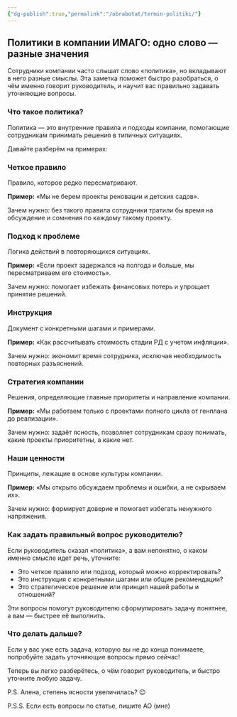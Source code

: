 ```yaml
---
{"dg-publish":true,"permalink":"/obrabotat/termin-politiki/"}
---
```


## Политики в компании ИМАГО: одно слово — разные значения

Сотрудники компании часто слышат слово «политика», но вкладывают в него разные смыслы. Эта заметка поможет быстро разобраться, о чём именно говорит руководитель, и научит вас правильно задавать уточняющие вопросы.

### Что такое политика?
Политика — это внутренние правила и подходы компании, помогающие сотрудникам принимать решения в типичных ситуациях.

Давайте разберём на примерах:

### Четкое правило
Правило, которое редко пересматривают.

**Пример:** «Мы не берем проекты реновации и детских садов».

Зачем нужно: без такого правила сотрудники тратили бы время на обсуждение и сомнения по каждому такому проекту.

### Подход к проблеме
Логика действий в повторяющихся ситуациях.

**Пример:** «Если проект задержался на полгода и больше, мы пересматриваем его стоимость».

Зачем нужно: помогает избежать финансовых потерь и упрощает принятие решений.

### Инструкция
Документ с конкретными шагами и примерами.

**Пример:** «Как рассчитывать стоимость стадии РД с учетом инфляции».

Зачем нужно: экономит время сотрудника, исключая необходимость повторных разъяснений.

### Стратегия компании
Решения, определяющие главные приоритеты и направление компании.

**Пример:** «Мы работаем только с проектами полного цикла от генплана до реализации».

Зачем нужно: задаёт ясность, позволяет сотрудникам сразу понимать, какие проекты приоритетны, а какие нет.

### Наши ценности
Принципы, лежащие в основе культуры компании.

**Пример:** «Мы открыто обсуждаем проблемы и ошибки, а не скрываем их».

Зачем нужно: формирует доверие и помогает избегать ненужного напряжения.

### Как задать правильный вопрос руководителю?
Если руководитель сказал «политика», а вам непонятно, о каком именно смысле идет речь, уточните:
- Это четкое правило или подход, который можно корректировать?
- Это инструкция с конкретными шагами или общие рекомендации?
- Это стратегическое решение или принцип нашей работы и отношений?

Эти вопросы помогут руководителю сформулировать задачу понятнее, а вам — быстрее её выполнить.

### Что делать дальше?
Если у вас уже есть задача, которую вы не до конца понимаете, попробуйте задать уточняющие вопросы прямо сейчас!

Теперь вы легко разберётесь, о чём говорит руководитель, и быстро уточните любую задачу.

P.S. Алена, степень ясности увеличилась? 😉

P.S.S. Если есть вопросы по статье, пишите АО (мне)


